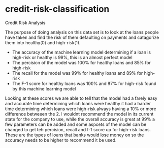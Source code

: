 # credit-risk-classification

Credit Risk Analysis

The purpose of doing analysis on this data set is to look at the loans people have taken and find the risk
of them defaulting on payments and catagorize them into healthy(0) and high-risk(1).

* The accuracy of the machine learning model determining if a loan is high-risk or healthy is 99%, this is an almost perfect model 
* The percision of the model was 100% for healthy loans and 85% for high-risk
* The recall for the model was 99% for healthy loans and 89% for high-risk
* The F-1 score for healthy loans was 100% and 87% for high-risk found by this machine learning model

Looking at these scores we are able to tell that the model had a farely easy and accurate time determining which loans were healthy
it had a harder time determining which loans were high-risk always having a 10% or more difference betweeen the 2. I wouldnt recommend
the model in its current state for the company to use, while the overall accuracy is great at 99% a few parameters can be added and some 
aspcets of the model can be changed to get teh percision, recall and f-1 score up for high-risk loans. These are the types of loans that
banks would lose money on so the accuracy needs to be higher to recommend it be used.
